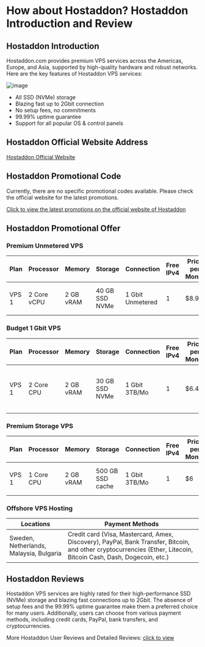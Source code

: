# How about Hostaddon? Hostaddon Introduction and Review

## Hostaddon Introduction

Hostaddon.com provides premium VPS services across the Americas, Europe, and Asia, supported by high-quality hardware and robust networks. Here are the key features of Hostaddon VPS services:

![image](https://github.com/kucunfuli/Hostaddon/assets/169752631/f8542809-06e4-4eaf-b2c9-fe57d5e16059)

- All SSD (NVMe) storage
- Blazing fast up to 2Gbit connection
- No setup fees, no commitments
- 99.99% uptime guarantee
- Support for all popular OS & control panels

## Hostaddon Official Website Address

[Hostaddon Official Website](https://www.hostaddon.com/clients/aff.php?aff=6)

## Hostaddon Promotional Code

Currently, there are no specific promotional codes available. Please check the official website for the latest promotions.

[Click to view the latest promotions on the official website of Hostaddon](https://www.hostaddon.com/clients/aff.php?aff=6)

## Hostaddon Promotional Offer

### Premium Unmetered VPS

| Plan  | Processor | Memory | Storage | Connection | Free IPv4 | Price per Month | Purchase Link |
|-------|-----------|--------|---------|------------|-----------|-----------------|---------------|
| VPS 1 | 2 Core vCPU | 2 GB vRAM | 40 GB SSD NVMe | 1 Gbit Unmetered | 1 | $8.99 | [Germany](https://www.hostaddon.com/clients/aff.php?aff=6), [France](https://www.hostaddon.com/clients/aff.php?aff=6), [UK](https://www.hostaddon.com/clients/aff.php?aff=6), [USA](https://www.hostaddon.com/clients/aff.php?aff=6), [Malaysia](https://www.hostaddon.com/clients/aff.php?aff=6) |

### Budget 1 Gbit VPS

| Plan  | Processor | Memory | Storage | Connection | Free IPv4 | Price per Month | Purchase Link |
|-------|-----------|--------|---------|------------|-----------|-----------------|---------------|
| VPS 1 | 2 Core CPU | 2 GB vRAM | 30 GB SSD NVMe | 1 Gbit 3TB/Mo | 1 | $6.49 | [USA](https://www.hostaddon.com/clients/aff.php?aff=6), [Germany](https://www.hostaddon.com/clients/aff.php?aff=6), [Netherlands](https://www.hostaddon.com/clients/aff.php?aff=6), [Finland](https://www.hostaddon.com/clients/aff.php?aff=6), [Iceland](https://www.hostaddon.com/clients/aff.php?aff=6), [Russia](https://www.hostaddon.com/clients/aff.php?aff=6) |

### Premium Storage VPS

| Plan  | Processor | Memory | Storage | Connection | Free IPv4 | Price per Month | Purchase Link |
|-------|-----------|--------|---------|------------|-----------|-----------------|---------------|
| VPS 1 | 1 Core CPU | 2 GB vRAM | 500 GB SSD cache | 1 Gbit 3TB/Mo | 1 | $6 | [USA](https://www.hostaddon.com/clients/aff.php?aff=6), [Russia](https://www.hostaddon.com/clients/aff.php?aff=6), [Finland](https://www.hostaddon.com/clients/aff.php?aff=6), [Netherlands](https://www.hostaddon.com/clients/aff.php?aff=6) |

### Offshore VPS Hosting

| Locations | Payment Methods |
|-----------|-----------------|
| Sweden, Netherlands, Malaysia, Bulgaria | Credit card (Visa, Mastercard, Amex, Discovery), PayPal, Bank Transfer, Bitcoin, and other cryptocurrencies (Ether, Litecoin, Bitcoin Cash, Dash, Dogecoin, etc.) |

## Hostaddon Reviews

Hostaddon VPS services are highly rated for their high-performance SSD (NVMe) storage and blazing fast connections up to 2Gbit. The absence of setup fees and the 99.99% uptime guarantee make them a preferred choice for many users. Additionally, users can choose from various payment methods, including credit cards, PayPal, bank transfers, and cryptocurrencies.

More Hostaddon User Reviews and Detailed Reviews: [click to view](https://www.hostaddon.com/clients/aff.php?aff=6)
